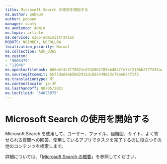 ```yaml
---
title: Microsoft Search の使用を開始する
ms.author: pebaum
author: pebaum
manager: scotv
ms.audience: Admin
ms.topic: article
ms.service: o365-administration
ROBOTS: NOINDEX, NOFOLLOW
localization_priority: Normal
ms.collection: Adm_O365
ms.custom:
- "9006479"
- "11046"
ms.openlocfilehash: b68ebf4c3f70821c67420b1785eb4547fe7ef210bb277720fadc26309872467e
ms.sourcegitcommit: b5f7da89a650d2915dc652449623c78be6247175
ms.translationtype: MT
ms.contentlocale: ja-JP
ms.lasthandoff: 08/05/2021
ms.locfileid: "54025975"
---
```

# <a name="get-started-with-microsoft-search"></a>Microsoft Search の使用を開始する

Microsoft Search を使用して、ユーザー、ファイル、組織図、サイト、よく寄せられる質問への回答、使用しているアプリでタスクを完了するのに役立つその他のコンテンツを検索します。

詳細については、「[Microsoft Search の概要](https://go.microsoft.com/fwlink/?linkid=2157644)」を参照してください。
